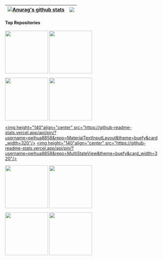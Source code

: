 | <a href="https://github.com/anuraghazra/github-readme-stats"><img align="center" src="https://github-readme-stats.vercel.app/api?username=peihua8858&hide=contribs,prs&show_icons=true&include_all_commits=true&theme=buefy&hide_border=true&locale=cn" alt="Anurag's github stats" /></a> | <a href="https://github.com/peihua8858/github-readme-stats"><img align="center" src="https://github-readme-stats.vercel.app/api/top-langs/?username=peihua8858&layout=compact&theme=buefy&hide_border=true&locale=cn" /></a> |
| ------------- | ------------- |
#### Top Repositories

<a href="https://github.com/peihua8858/AndroidStringsPlugin" target="_blank"><img height="140" align="center" src="https://github-readme-stats.vercel.app/api/pin/?username=peihua8858&repo=AndroidStringsPlugin&theme=buefy&card_width=320"/></a> <a href="https://github.com/peihua8858/kotlinCommonUtils" target="_blank"><img height="140"  align="center" src="https://github-readme-stats.vercel.app/api/pin/?username=peihua8858&repo=kotlinCommonUtils&theme=buefy&card_width=320"/></a> 


<a href="https://github.com/peihua8858/ViewPager2" target="_blank"><img height="140" align="center" src="https://github-readme-stats.vercel.app/api/pin/?username=peihua8858&repo=ViewPager2&theme=buefy&card_width=320"/></a> <a href="https://github.com/peihua8858/PictureSelector" target="_blank"><img height="140" align="center" src="https://github-readme-stats.vercel.app/api/pin/?username=peihua8858&repo=PictureSelector&theme=buefy&card_width=320" /></a> 


<a href="https://github.com/peihua8858/MaterialTextInputLayout" target="_blank"><img height="140"align="center" src="https://github-readme-stats.vercel.app/api/pin/?username=peihua8858&repo=MaterialTextInputLayout&theme=buefy&card_width=320"/></a>  <a href="https://github.com/peihua8858/MultiStateView" target="_blank"><img height="140"align="center" src="https://github-readme-stats.vercel.app/api/pin/?username=peihua8858&repo=MultiStateView&theme=buefy&card_width=320"/></a> 


<a href="https://github.com/peihua8858/GsonAdapter" target="_blank"><img height="140" align="center" src="https://github-readme-stats.vercel.app/api/pin/?username=peihua8858&repo=GsonAdapter&theme=buefy&card_width=320"/></a>  <a href="https://github.com/peihua8858/CountDownTimer" target="_blank"><img height="140" align="center" src="https://github-readme-stats.vercel.app/api/pin/?username=peihua8858&repo=CountDownTimer&theme=buefy&card_width=320"/></a> 


<a href="https://github.com/peihua8858/JenkinsPluginAppToServer" target="_blank"><img height="140" align="center" src="https://github-readme-stats.vercel.app/api/pin/?username=peihua8858&repo=JenkinsPluginAppToServer&theme=buefy&card_width=320"/></a>  <a href="https://github.com/peihua8858/AppLogServer" target="_blank"><img height="140" align="center" src="https://github-readme-stats.vercel.app/api/pin/?username=peihua8858&repo=AppLogServer&theme=buefy&card_width=320"/></a> 


